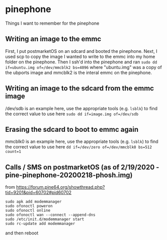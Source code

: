 # pinephone
Things I want to remember for the pinephone

## Writing an image to the emmc
First, I put postmarketOS on an sdcard and booted the pinephone. Next, I used scp to copy the image I wanted to write to the emmc into my home folder on the pinephone.  Then I ssh'd into the pinephone and ran ```sudo dd if=ubuntu.img of=/dev/mmcblk2 bs=4096``` where "ubuntu.img" was a copy of the ubports image and mmcblk2 is the interal emmc on the pinephone.

## Writing an image to the sdcard from the emmc image
/dev/sdb is an example here, use the appropriate tools (e.g. ```lsblk```) to find the correct value to use here
```sudo dd if=image.img of=/dev/sdb```

## Erasing the sdcard to boot to emmc again
mmcblk0 is an example here, use the appropriate tools (e.g. ```lsblk```) to find the correct value to use here
```dd if=/dev/zero of=/dev/mmcblk0 bs=512 count=1```

## Calls / SMS on postmarketOS (as of 2/19/2020 - pine-pinephone-20200218-phosh.img)
from https://forum.pine64.org/showthread.php?tid=9201&pid=60702#pid60702

```
sudo apk add modemmanager
sudo ofonoctl poweron
sudo ofonoctl online
sudo ofonoctl wan --connect --append-dns
sudo /etc/init.d/modemmanager start
sudo rc-update add modemmanager
```
and then reboot
